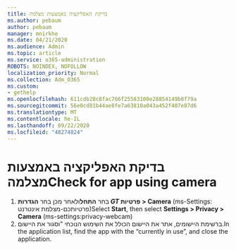 ```yaml
---
title: בדיקת האפליקציה באמצעות מצלמה
ms.author: pebaum
author: pebaum
manager: mnirkhe
ms.date: 04/21/2020
ms.audience: Admin
ms.topic: article
ms.service: o365-administration
ROBOTS: NOINDEX, NOFOLLOW
localization_priority: Normal
ms.collection: Adm_O365
ms.custom:
- gethelp
ms.openlocfilehash: 611cdb28c8fac766f25583100e28854149b8f79a
ms.sourcegitcommit: 56e0cd81b44ae8fe7a63810a043a452f407e87d6
ms.translationtype: MT
ms.contentlocale: he-IL
ms.lasthandoff: 09/22/2020
ms.locfileid: "48274824"
---
```

# <a name="check-for-app-using-camera"></a><span data-ttu-id="b7479-102">בדיקת האפליקציה באמצעות מצלמה</span><span class="sxs-lookup"><span data-stu-id="b7479-102">Check for app using camera</span></span>

1. <span data-ttu-id="b7479-103">בחר **התחל**ולאחר מכן בחר **הגדרות _GT_ פרטיות > Camera** (ms-Settings: פרטיותכם-מצלמת אינטרנט)</span><span class="sxs-lookup"><span data-stu-id="b7479-103">Select **Start**, then select **Settings > Privacy > Camera** (ms-settings:privacy-webcam)</span></span>
2. <span data-ttu-id="b7479-104">ברשימת היישומים, אתר את היישום הכולל את השימוש הנוכחי "וסגור את היישום.</span><span class="sxs-lookup"><span data-stu-id="b7479-104">In the application list, find the app with the “currently in use”, and close the application.</span></span>
